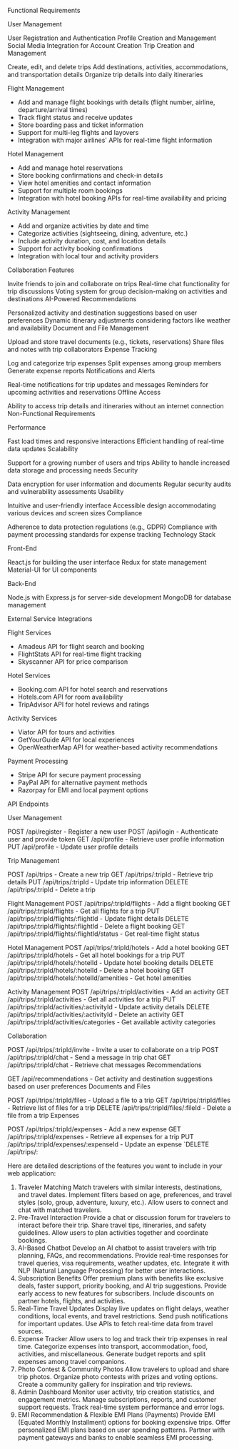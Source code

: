 Functional Requirements

User Management

User Registration and Authentication
Profile Creation and Management
Social Media Integration for Account Creation
Trip Creation and Management

Create, edit, and delete trips
Add destinations, activities, accommodations, and transportation details
Organize trip details into daily itineraries

Flight Management
- Add and manage flight bookings with details (flight number, airline, departure/arrival times)
- Track flight status and receive updates
- Store boarding pass and ticket information
- Support for multi-leg flights and layovers
- Integration with major airlines' APIs for real-time flight information

Hotel Management
- Add and manage hotel reservations
- Store booking confirmations and check-in details
- View hotel amenities and contact information
- Support for multiple room bookings
- Integration with hotel booking APIs for real-time availability and pricing

Activity Management
- Add and organize activities by date and time
- Categorize activities (sightseeing, dining, adventure, etc.)
- Include activity duration, cost, and location details
- Support for activity booking confirmations
- Integration with local tour and activity providers

Collaboration Features

Invite friends to join and collaborate on trips
Real-time chat functionality for trip discussions
Voting system for group decision-making on activities and destinations
AI-Powered Recommendations

Personalized activity and destination suggestions based on user preferences
Dynamic itinerary adjustments considering factors like weather and availability
Document and File Management

Upload and store travel documents (e.g., tickets, reservations)
Share files and notes with trip collaborators
Expense Tracking

Log and categorize trip expenses
Split expenses among group members
Generate expense reports
Notifications and Alerts

Real-time notifications for trip updates and messages
Reminders for upcoming activities and reservations
Offline Access

Ability to access trip details and itineraries without an internet connection
Non-Functional Requirements

Performance

Fast load times and responsive interactions
Efficient handling of real-time data updates
Scalability

Support for a growing number of users and trips
Ability to handle increased data storage and processing needs
Security

Data encryption for user information and documents
Regular security audits and vulnerability assessments
Usability

Intuitive and user-friendly interface
Accessible design accommodating various devices and screen sizes
Compliance

Adherence to data protection regulations (e.g., GDPR)
Compliance with payment processing standards for expense tracking
Technology Stack

Front-End

React.js for building the user interface
Redux for state management
Material-UI for UI components

Back-End

Node.js with Express.js for server-side development
MongoDB for database management

External Service Integrations

Flight Services
- Amadeus API for flight search and booking
- FlightStats API for real-time flight tracking
- Skyscanner API for price comparison

Hotel Services
- Booking.com API for hotel search and reservations
- Hotels.com API for room availability
- TripAdvisor API for hotel reviews and ratings

Activity Services
- Viator API for tours and activities
- GetYourGuide API for local experiences
- OpenWeatherMap API for weather-based activity recommendations

Payment Processing
- Stripe API for secure payment processing
- PayPal API for alternative payment methods
- Razorpay for EMI and local payment options

API Endpoints

User Management

POST /api/register - Register a new user
POST /api/login - Authenticate user and provide token
GET /api/profile - Retrieve user profile information
PUT /api/profile - Update user profile details

Trip Management

POST /api/trips - Create a new trip
GET /api/trips/:tripId - Retrieve trip details
PUT /api/trips/:tripId - Update trip information
DELETE /api/trips/:tripId - Delete a trip

Flight Management
POST /api/trips/:tripId/flights - Add a flight booking
GET /api/trips/:tripId/flights - Get all flights for a trip
PUT /api/trips/:tripId/flights/:flightId - Update flight details
DELETE /api/trips/:tripId/flights/:flightId - Delete a flight booking
GET /api/trips/:tripId/flights/:flightId/status - Get real-time flight status

Hotel Management
POST /api/trips/:tripId/hotels - Add a hotel booking
GET /api/trips/:tripId/hotels - Get all hotel bookings for a trip
PUT /api/trips/:tripId/hotels/:hotelId - Update hotel booking details
DELETE /api/trips/:tripId/hotels/:hotelId - Delete a hotel booking
GET /api/trips/:tripId/hotels/:hotelId/amenities - Get hotel amenities

Activity Management
POST /api/trips/:tripId/activities - Add an activity
GET /api/trips/:tripId/activities - Get all activities for a trip
PUT /api/trips/:tripId/activities/:activityId - Update activity details
DELETE /api/trips/:tripId/activities/:activityId - Delete an activity
GET /api/trips/:tripId/activities/categories - Get available activity categories

Collaboration

POST /api/trips/:tripId/invite - Invite a user to collaborate on a trip
POST /api/trips/:tripId/chat - Send a message in trip chat
GET /api/trips/:tripId/chat - Retrieve chat messages
Recommendations

GET /api/recommendations - Get activity and destination suggestions based on user preferences
Documents and Files

POST /api/trips/:tripId/files - Upload a file to a trip
GET /api/trips/:tripId/files - Retrieve list of files for a trip
DELETE /api/trips/:tripId/files/:fileId - Delete a file from a trip
Expenses

POST /api/trips/:tripId/expenses - Add a new expense
GET /api/trips/:tripId/expenses - Retrieve all expenses for a trip
PUT /api/trips/:tripId/expenses/:expenseId - Update an expense
`DELETE /api/trips/:

Here are detailed descriptions of the features you want to include in your web application:

1. Traveler Matching
Match travelers with similar interests, destinations, and travel dates.
Implement filters based on age, preferences, and travel styles (solo, group, adventure, luxury, etc.).
Allow users to connect and chat with matched travelers.
2. Pre-Travel Interaction
Provide a chat or discussion forum for travelers to interact before their trip.
Share travel tips, itineraries, and safety guidelines.
Allow users to plan activities together and coordinate bookings.
3. AI-Based Chatbot
Develop an AI chatbot to assist travelers with trip planning, FAQs, and recommendations.
Provide real-time responses for travel queries, visa requirements, weather updates, etc.
Integrate it with NLP (Natural Language Processing) for better user interactions.
4. Subscription Benefits
Offer premium plans with benefits like exclusive deals, faster support, priority booking, and AI trip suggestions.
Provide early access to new features for subscribers.
Include discounts on partner hotels, flights, and activities.
5. Real-Time Travel Updates
Display live updates on flight delays, weather conditions, local events, and travel restrictions.
Send push notifications for important updates.
Use APIs to fetch real-time data from travel sources.
6. Expense Tracker
Allow users to log and track their trip expenses in real time.
Categorize expenses into transport, accommodation, food, activities, and miscellaneous.
Generate budget reports and split expenses among travel companions.
7. Photo Contest & Community Photos
Allow travelers to upload and share trip photos.
Organize photo contests with prizes and voting options.
Create a community gallery for inspiration and trip reviews.
8. Admin Dashboard
Monitor user activity, trip creation statistics, and engagement metrics.
Manage subscriptions, reports, and customer support requests.
Track real-time system performance and error logs.
9. EMI Recommendation & Flexible EMI Plans (Payments)
Provide EMI (Equated Monthly Installment) options for booking expensive trips.
Offer personalized EMI plans based on user spending patterns.
Partner with payment gateways and banks to enable seamless EMI processing.